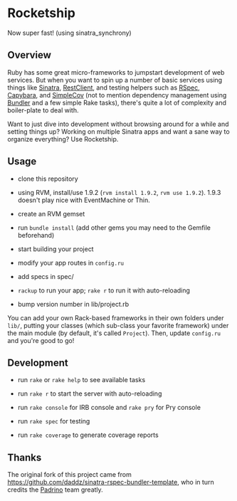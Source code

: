 # Rocketship

Now super fast! (using sinatra_synchrony)

## Overview

Ruby has some great micro-frameworks to jumpstart development of web services. But when you want to spin up a number of basic services using things like [Sinatra](https://github.com/sinatra), [RestClient](https://github.com/adamwiggins/rest-client), and testing helpers such as [RSpec](https://github.com/rspec/rspec), [Capybara](https://github.com/jnicklas/capybara), and [SimpleCov](https://github.com/colszowka/simplecov) (not to mention dependency management using [Bundler](https://github.com/bundler/bundler) and a few simple Rake tasks), there's quite a lot of complexity and boiler-plate to deal with.

Want to just dive into development without browsing around for a while and setting things up? Working on multiple Sinatra apps and want a sane way to organize everything? Use Rocketship.

## Usage

- clone this repository

- using RVM, install/use 1.9.2 (`rvm install 1.9.2`, `rvm use 1.9.2`). 1.9.3 doesn't play nice with EventMachine or Thin.

- create an RVM gemset

- run `bundle install` (add other gems you may need to the Gemfile beforehand)

- start building your project

- modify your app routes in `config.ru`

- add specs in spec/

- `rackup` to run your app; `rake r` to run it with auto-reloading

- bump version number in lib/project.rb

You can add your own Rack-based frameworks in their own folders under `lib/`, putting your classes (which sub-class your favorite framework) under the main module (by default, it's called `Project`). Then, update `config.ru` and you're good to go!

## Development

- run `rake` or `rake help` to see available tasks

- run `rake r` to start the server with auto-reloading

- run `rake console` for IRB console and `rake pry` for Pry console

- run `rake spec` for testing

- run `rake coverage` to generate coverage reports

## Thanks

The original fork of this project came from https://github.com/daddz/sinatra-rspec-bundler-template, who in turn credits the [Padrino](http://www.padrinorb.com/) team greatly.
